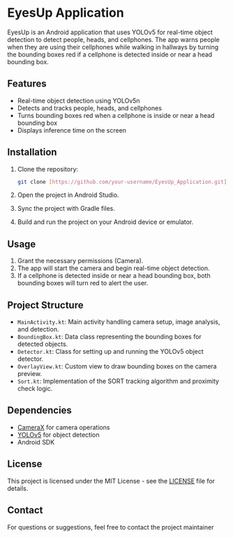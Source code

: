# EyesUp Application

EyesUp is an Android application that uses YOLOv5 for real-time object detection to detect people, heads, and cellphones. The app warns people when they are using their cellphones while walking in hallways by turning the bounding boxes red if a cellphone is detected inside or near a head bounding box.

## Features

- Real-time object detection using YOLOv5n
- Detects and tracks people, heads, and cellphones
- Turns bounding boxes red when a cellphone is inside or near a head bounding box
- Displays inference time on the screen

## Installation

1. Clone the repository:
    ```sh
    git clone [https://github.com/your-username/EyesUp_Application.git](https://github.com/marckbarrion/EyesUp_Application)
    ```

2. Open the project in Android Studio.

3. Sync the project with Gradle files.

4. Build and run the project on your Android device or emulator.

## Usage

1. Grant the necessary permissions (Camera).
2. The app will start the camera and begin real-time object detection.
3. If a cellphone is detected inside or near a head bounding box, both bounding boxes will turn red to alert the user.

## Project Structure

- `MainActivity.kt`: Main activity handling camera setup, image analysis, and detection.
- `BoundingBox.kt`: Data class representing the bounding boxes for detected objects.
- `Detector.kt`: Class for setting up and running the YOLOv5 object detector.
- `OverlayView.kt`: Custom view to draw bounding boxes on the camera preview.
- `Sort.kt`: Implementation of the SORT tracking algorithm and proximity check logic.

## Dependencies

- [CameraX](https://developer.android.com/training/camerax) for camera operations
- [YOLOv5](https://github.com/ultralytics/yolov5) for object detection
- Android SDK


## License

This project is licensed under the MIT License - see the [LICENSE](LICENSE) file for details.

## Contact

For questions or suggestions, feel free to contact the project maintainer
